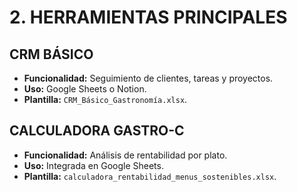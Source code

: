 # 2. HERRAMIENTAS PRINCIPALES  
## CRM BÁSICO  
- **Funcionalidad:** Seguimiento de clientes, tareas y proyectos.  
- **Uso:** Google Sheets o Notion.  
- **Plantilla:** `CRM_Básico_Gastronomía.xlsx`.  

## CALCULADORA GASTRO-C  
- **Funcionalidad:** Análisis de rentabilidad por plato.  
- **Uso:** Integrada en Google Sheets.  
- **Plantilla:** `calculadora_rentabilidad_menus_sostenibles.xlsx`.  
